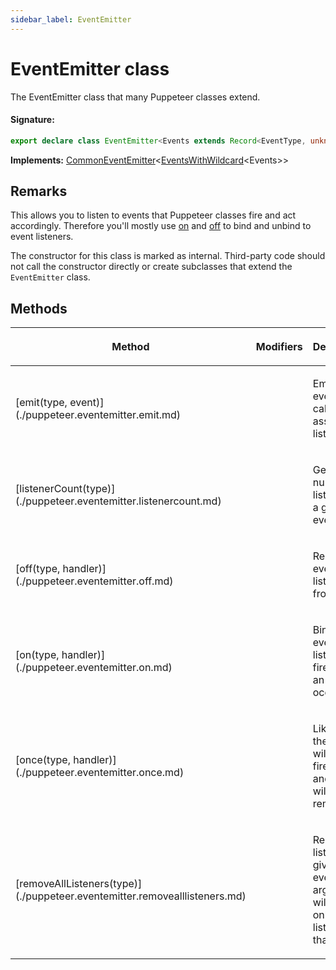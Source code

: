 ```yaml
---
sidebar_label: EventEmitter
---
```


# EventEmitter class

The EventEmitter class that many Puppeteer classes extend.

#### Signature:

```typescript
export declare class EventEmitter<Events extends Record<EventType, unknown>> implements CommonEventEmitter<EventsWithWildcard<Events>>
```

**Implements:** [CommonEventEmitter](./puppeteer.commoneventemitter.md)&lt;[EventsWithWildcard](./puppeteer.eventswithwildcard.md)&lt;Events&gt;&gt;

## Remarks

This allows you to listen to events that Puppeteer classes fire and act accordingly. Therefore you'll mostly use [on](./puppeteer.eventemitter.on.md) and [off](./puppeteer.eventemitter.off.md) to bind and unbind to event listeners.

The constructor for this class is marked as internal. Third-party code should not call the constructor directly or create subclasses that extend the `EventEmitter` class.

## Methods

<table><thead><tr><th>

Method

</th><th>

Modifiers

</th><th>

Description

</th></tr></thead>
<tbody><tr><td>

<p id="emit">[emit(type, event)](./puppeteer.eventemitter.emit.md)</p>

</td><td>

</td><td>

Emit an event and call any associated listeners.

</td></tr>
<tr><td>

<p id="listenercount">[listenerCount(type)](./puppeteer.eventemitter.listenercount.md)</p>

</td><td>

</td><td>

Gets the number of listeners for a given event.

</td></tr>
<tr><td>

<p id="off">[off(type, handler)](./puppeteer.eventemitter.off.md)</p>

</td><td>

</td><td>

Remove an event listener from firing.

</td></tr>
<tr><td>

<p id="on">[on(type, handler)](./puppeteer.eventemitter.on.md)</p>

</td><td>

</td><td>

Bind an event listener to fire when an event occurs.

</td></tr>
<tr><td>

<p id="once">[once(type, handler)](./puppeteer.eventemitter.once.md)</p>

</td><td>

</td><td>

Like `on` but the listener will only be fired once and then it will be removed.

</td></tr>
<tr><td>

<p id="removealllisteners">[removeAllListeners(type)](./puppeteer.eventemitter.removealllisteners.md)</p>

</td><td>

</td><td>

Removes all listeners. If given an event argument, it will remove only listeners for that event.

</td></tr>
</tbody></table>
